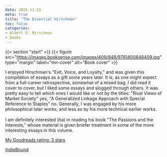 ```yaml
---
date: 2015-11-23
meta: true
title: "The Essential Hirschman"
toc: false
categories:
- Albert O. Hirschman
- books
---
```


{{< section "start" >}}
{{< figure src="https://images.booksense.com/images/409/848/9781400848409.jpg" type="margin" label="mn-cover" alt="Book cover" >}}

I enjoyed Hirschman's "Exit, Voice, and Loyalty," and was given this compilation of essays as a gift some years later. It is, as one might expect from a full-career retrospective, somewhat of a mixed bag. I did read it cover to cover, but I liked some essays and slogged through others. It was pretty easy to tell which ones I would like or not by the titles: "Rival Views of Market Society" yes, "A Generalized Linkage Approach with Special Reference to Staples" no. Generally, I was engaged by his more philosophical later works, and less so by his more technical earlier works.<br /><br />I am definitely interested (ha) in reading his book "The Passions and the Interests," whose material is given briefer treatment in some of the more interesting essays in this volume.

[My Goodreads rating: 3 stars](https://www.goodreads.com/review/show/1402347805)  

[IndieBound](https://www.indiebound.org/book/9781400848409)
